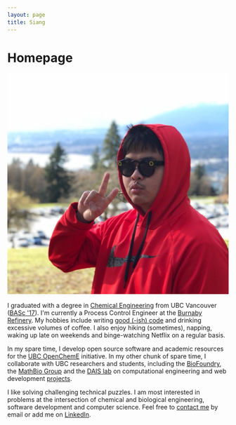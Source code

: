 ```yaml
---
layout: page
title: Siang
---
```


# Homepage

<img class="profile-pic" src="/assets/images/siang.jpg">

I graduated with a degree in [Chemical Engineering](http://chbe.ubc.ca) from UBC Vancouver ([BASc '17](https://apsc.ubc.ca/spotlight/siang-lim)). I'm currently a Process Control Engineer at the [Burnaby Refinery](https://en.wikipedia.org/wiki/Burnaby_Refinery). My hobbies include writing [good (-ish) code](https://github.com/csianglim) and drinking excessive volumes of coffee. I also enjoy hiking (sometimes), napping, waking up late on weekends and binge-watching Netflix on a regular basis.

In my spare time, I develop open source software and academic resources for the [UBC OpenChemE](https://opencheme.github.io/) initiative. In my other chunk of spare time, I collaborate with UBC researchers and students, including the [BioFoundry](http://www.biofoundry.ca/), the [MathBio Group](https://www.math.ubc.ca/~jfeng/) and the [DAIS lab](http://dais.chbe.ubc.ca) on computational engineering and web development [projects](/portfolio).

I like solving challenging technical puzzles. I am most interested in problems at the intersection of chemical and biological engineering, software development and computer science. Feel free to [contact me](/contact) by email or add me on [LinkedIn](https://www.linkedin.com/in/c-siang-lim-eit-98535048).